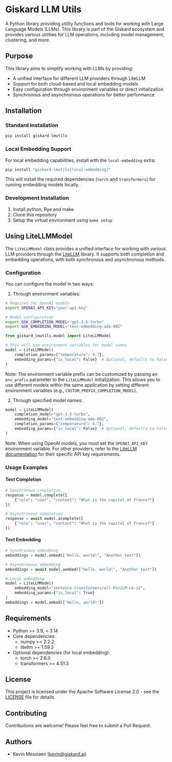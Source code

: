 # Giskard LLM Utils

A Python library providing utility functions and tools for working with Large Language Models (LLMs). This library is part of the Giskard ecosystem and provides various utilities for LLM operations, including model management, clustering, and more.

## Purpose

This library aims to simplify working with LLMs by providing:

- A unified interface for different LLM providers through LiteLLM
- Support for both cloud-based and local embedding models
- Easy configuration through environment variables or direct initialization
- Synchronous and asynchronous operations for better performance

## Installation

### Standard Installation

```bash
pip install giskard-lmutils
```

### Local Embedding Support

For local embedding capabilities, install with the `local-embedding` extra:

```bash
pip install "giskard-lmutils[local-embedding]"
```

This will install the required dependencies (`torch` and `transformers`) for running embedding models locally.

### Development Installation

1. Install python, Rye and make
2. Clone this repository
3. Setup the virtual environment using `make setup`

## Using LiteLLMModel

The `LiteLLMModel` class provides a unified interface for working with various LLM providers through the [LiteLLM](https://github.com/BerriAI/litellm) library. It supports both completion and embedding operations, with both synchronous and asynchronous methods.

### Configuration

You can configure the model in two ways:

1. Through environment variables:

```bash
# Required for OpenAI models
export OPENAI_API_KEY="your-api-key"

# Model configuration
export GSK_COMPLETION_MODEL="gpt-3.5-turbo"
export GSK_EMBEDDING_MODEL="text-embedding-ada-002"
```

```python
from giskard_lmutils.model import LiteLLMModel

# This will use environment variables for model names
model = LiteLLMModel(
    completion_params={"temperature": 0.7},
    embedding_params={"is_local": False}  # Optional, defaults to False
)
```

Note: The environment variable prefix can be customized by passing an `env_prefix` parameter to the `LiteLLMModel` initialization. This allows you to use different models within the same application by setting different environment variables (e.g., `CUSTOM_PREFIX_COMPLETION_MODEL`).

2. Through specified model names:

```python
model = LiteLLMModel(
    completion_model="gpt-3.5-turbo",
    embedding_model="text-embedding-ada-002",
    completion_params={"temperature": 0.7},
    embedding_params={"is_local": False}  # Optional, defaults to False
)
```

Note: When using OpenAI models, you must set the `OPENAI_API_KEY` environment variable. For other providers, refer to the [LiteLLM documentation](https://github.com/BerriAI/litellm) for their specific API key requirements.

### Usage Examples

#### Text Completion

```python
# Synchronous completion
response = model.complete([
    {"role": "user", "content": "What is the capital of France?"}
])

# Asynchronous completion
response = await model.acomplete([
    {"role": "user", "content": "What is the capital of France?"}
])
```

#### Text Embedding

```python
# Synchronous embedding
embeddings = model.embed(["Hello, world!", "Another text"])

# Asynchronous embedding
embeddings = await model.aembed(["Hello, world!", "Another text"])

# Local embedding
model = LiteLLMModel(
    embedding_model="sentence-transformers/all-MiniLM-L6-v2",
    embedding_params={"is_local": True}
)
embeddings = model.embed(["Hello, world!"])
```

## Requirements

- Python >= 3.9, < 3.14
- Core dependencies:
  - numpy >= 2.2.2
  - litellm >= 1.59.3
- Optional dependencies (for local embedding):
  - torch >= 2.6.0
  - transformers >= 4.51.3

## License

This project is licensed under the Apache Software License 2.0 - see the [LICENSE](LICENSE) file for details.

## Contributing

Contributions are welcome! Please feel free to submit a Pull Request.

## Authors

- Kevin Messiaen (kevin@giskard.ai)
